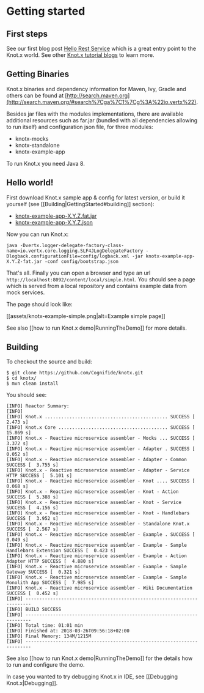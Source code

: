 # Getting started

## First steps

See our first blog post [Hello Rest Service](http://knotx.io/blog/hello-rest-service/) which is a great entry point to the Knot.x world.
See other [Knot.x tutorial blogs](http://knotx.io/blog/) to learn more.

## Getting Binaries
Knot.x binaries and dependency information for Maven, Ivy, Gradle and others can be found at 
[http://search.maven.org](http://search.maven.org/#search%7Cga%7C1%7Cg%3A%22io.vertx%22).

Besides jar files with the modules implementations, there are available additional resources 
such as far.jar (bundled with all dependencies allowing to run itself) and configuration json file, 
for three modules:
- knotx-mocks
- knotx-standalone
- knotx-example-app

To run Knot.x you need Java 8.

## Hello world!

First download Knot.x sample app & config for latest version, or build it yourself (see [[Building|GettingStarted#building]] section):
- [knotx-example-app-X.Y.Z.fat.jar](https://oss.sonatype.org/content/groups/public/io/knotx/knotx-example-app)
- [knotx-example-app-X.Y.Z.json](https://oss.sonatype.org/content/groups/public/io/knotx/knotx-example-app)

Now you can run Knot.x:
```
java -Dvertx.logger-delegate-factory-class-name=io.vertx.core.logging.SLF4JLogDelegateFactory -Dlogback.configurationFile=config/logback.xml -jar knotx-example-app-X.Y.Z-fat.jar -conf config/bootstrap.json
```

That's all. Finally you can open a browser and type an url `http://localhost:8092/content/local/simple.html`. 
You should see a page which is served from a local repository and contains example data from mock services.

The page should look like:

[[assets/knotx-example-simple.png|alt=Example simple page]]

See also [[how to run Knot.x demo|RunningTheDemo]] for more details.

## Building

To checkout the source and build:

```
$ git clone https://github.com/Cognifide/knotx.git
$ cd knotx/
$ mvn clean install
```

You should see:

```
[INFO] Reactor Summary:
[INFO]
[INFO] Knot.x ............................................. SUCCESS [  2.473 s]
[INFO] Knot.x Core ........................................ SUCCESS [ 15.869 s]
[INFO] Knot.x - Reactive microservice assembler - Mocks ... SUCCESS [  3.372 s]
[INFO] Knot.x - Reactive microservice assembler - Adapter . SUCCESS [  0.052 s]
[INFO] Knot.x - Reactive microservice assembler - Adapter - Common SUCCESS [  3.755 s]
[INFO] Knot.x - Reactive microservice assembler - Adapter - Service HTTP SUCCESS [  5.101 s]
[INFO] Knot.x - Reactive microservice assembler - Knot .... SUCCESS [  0.068 s]
[INFO] Knot.x - Reactive microservice assembler - Knot - Action SUCCESS [  5.388 s]
[INFO] Knot.x - Reactive microservice assembler - Knot - Service SUCCESS [  4.156 s]
[INFO] Knot.x - Reactive microservice assembler - Knot - Handlebars SUCCESS [  3.952 s]
[INFO] Knot.x - Reactive microservice assembler - Standalone Knot.x SUCCESS [  2.567 s]
[INFO] Knot.x - Reactive microservice assembler - Example . SUCCESS [  0.049 s]
[INFO] Knot.x - Reactive microservice assembler - Example - Sample Handlebars Extension SUCCESS [  0.423 s]
[INFO] Knot.x - Reactive microservice assembler - Example - Action Adapter HTTP SUCCESS [  4.880 s]
[INFO] Knot.x - Reactive microservice assembler - Example - Sample Gateway SUCCESS [  0.321 s]
[INFO] Knot.x - Reactive microservice assembler - Example - Sample Monolith App SUCCESS [  7.985 s]
[INFO] Knot.x - Reactive microservice assembler - Wiki Documentation SUCCESS [  0.452 s]
[INFO] ------------------------------------------------------------------------
[INFO] BUILD SUCCESS
[INFO] ------------------------------------------------------------------------
[INFO] Total time: 01:01 min
[INFO] Finished at: 2018-03-26T09:56:18+02:00
[INFO] Final Memory: 134M/1215M
[INFO] ------------------------------------------------------------------------
```

See also [[how to run Knot.x demo|RunningTheDemo]] for the details how to run and configure the demo.

In case you wanted to try debugging Knot.x in IDE, see [[Debugging Knot.x|Debugging]].

